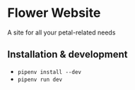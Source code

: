 # Flower Website

A site for all your petal-related needs

## Installation & development

- `pipenv install --dev`
- `pipenv run dev`
